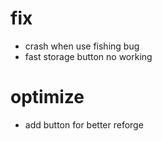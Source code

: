 # fix
- crash when use fishing bug 
- fast storage button no working

# optimize
- add button for better reforge